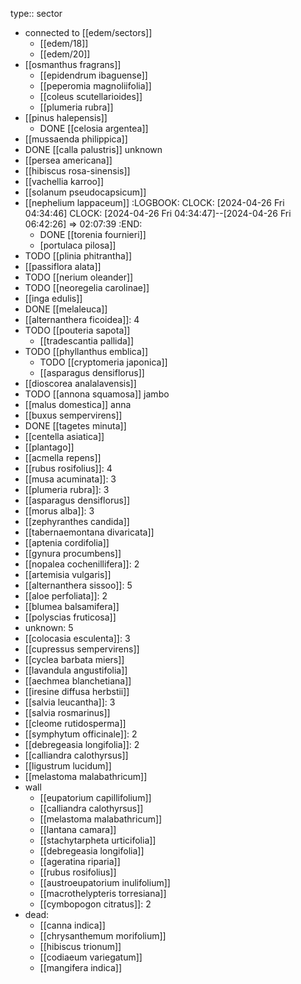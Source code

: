 type:: sector

- connected to [[edem/sectors]]
	- [[edem/18]]
	- [[edem/20]]
- [[osmanthus fragrans]]
	- [[epidendrum ibaguense]]
	- [[peperomia magnoliifolia]]
	- [[coleus scutellarioides]]
	- [[plumeria rubra]]
- [[pinus halepensis]]
	- DONE [[celosia argentea]]
- [[mussaenda philippica]]
- DONE [[calla palustris]] unknown
- [[persea americana]]
- [[hibiscus rosa-sinensis]]
- [[vachellia karroo]]
- [[solanum pseudocapsicum]]
- [[nephelium lappaceum]]
  :LOGBOOK:
  CLOCK: [2024-04-26 Fri 04:34:46]
  CLOCK: [2024-04-26 Fri 04:34:47]--[2024-04-26 Fri 06:42:26] =>  02:07:39
  :END:
	- DONE [[torenia fournieri]]
	- [portulaca pilosa]]
- TODO [[plinia phitrantha]]
- [[passiflora alata]]
- TODO [[nerium oleander]]
- TODO [[neoregelia carolinae]]
- [[inga edulis]]
- DONE [[melaleuca]]
- [[alternanthera ficoidea]]: 4
- TODO [[pouteria sapota]]
	- [[tradescantia pallida]]
- TODO [[phyllanthus emblica]]
	- TODO [[cryptomeria japonica]]
	- [[asparagus densiflorus]]
- [[dioscorea analalavensis]]
- TODO [[annona squamosa]] jambo
- [[malus domestica]] anna
- [[buxus sempervirens]]
- DONE [[tagetes minuta]]
- [[centella asiatica]]
- [[plantago]]
- [[acmella repens]]
- [[rubus rosifolius]]: 4
- [[musa acuminata]]: 3
- [[plumeria rubra]]: 3
- [[asparagus densiflorus]]
- [[morus alba]]: 3
- [[zephyranthes candida]]
- [[tabernaemontana divaricata]]
- [[aptenia cordifolia]]
- [[gynura procumbens]]
- [[nopalea cochenillifera]]: 2
- [[artemisia vulgaris]]
- [[alternanthera sissoo]]: 5
- [[aloe perfoliata]]: 2
- [[blumea balsamifera]]
- [[polyscias fruticosa]]
- unknown: 5
- [[colocasia esculenta]]: 3
- [[cupressus sempervirens]]
- [[cyclea barbata miers]]
- [[lavandula angustifolia]]
- [[aechmea blanchetiana]]
- [[iresine diffusa herbstii]]
- [[salvia leucantha]]: 3
- [[salvia rosmarinus]]
- [[cleome rutidosperma]]
- [[symphytum officinale]]: 2
- [[debregeasia longifolia]]: 2
- [[calliandra calothyrsus]]
- [[ligustrum lucidum]]
- [[melastoma malabathricum]]
- wall
	- [[eupatorium capillifolium]]
	- [[calliandra calothyrsus]]
	- [[melastoma malabathricum]]
	- [[lantana camara]]
	- [[stachytarpheta urticifolia]]
	- [[debregeasia longifolia]]
	- [[ageratina riparia]]
	- [[rubus rosifolius]]
	- [[austroeupatorium inulifolium]]
	- [[macrothelypteris torresiana]]
	- [[cymbopogon citratus]]: 2
- dead:
	- [[canna indica]]
	- [[chrysanthemum morifolium]]
	- [[hibiscus trionum]]
	- [[codiaeum variegatum]]
	- [[mangifera indica]]